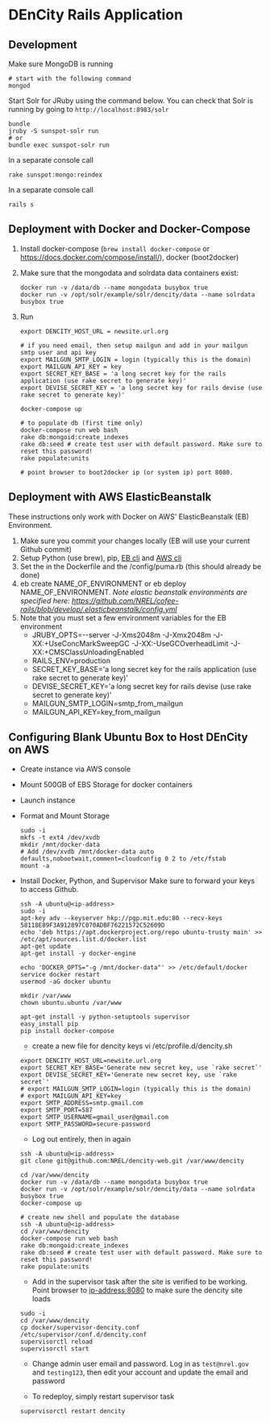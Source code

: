 # DEnCity Rails Application

## Development

Make sure MongoDB is running 

```
# start with the following command
mongod
```

Start Solr for JRuby using the command below.  You can check that Solr is running by going to `http://localhost:8983/solr`

```
bundle
jruby -S sunspot-solr run
# or 
bundle exec sunspot-solr run
```

In a separate console  call

```
rake sunspot:mongo:reindex
```

In a separate console call

```
rails s
```

## Deployment with Docker and Docker-Compose

1. Install docker-compose (`brew install docker-compose` or https://docs.docker.com/compose/install/), docker (boot2docker)
1. Make sure that the mongodata and solrdata data containers exist:

    ```
    docker run -v /data/db --name mongodata busybox true
    docker run -v /opt/solr/example/solr/dencity/data --name solrdata busybox true
    ```

1. Run
    
    ```
    export DENCITY_HOST_URL = newsite.url.org
    
    # if you need email, then setup mailgun and add in your mailgun smtp user and api key
    export MAILGUN_SMTP_LOGIN = login (typically this is the domain)
    export MAILGUN_API_KEY = key
    export SECRET_KEY_BASE = 'a long secret key for the rails application (use rake secret to generate key)'
    export DEVISE_SECRET_KEY = 'a long secret key for rails devise (use rake secret to generate key)'
    
    docker-compose up

    # to populate db (first time only)
    docker-compose run web bash
    rake db:mongoid:create_indexes
    rake db:seed # create test user with default password. Make sure to reset this password!
    rake populate:units

    # point browser to boot2docker ip (or system ip) port 8080.
    ```

## Deployment with AWS ElasticBeanstalk

These instructions only work with Docker on AWS' ElasticBeanstalk (EB) Environment. 
 
1. Make sure you commit your changes locally (EB will use your current Github commit)
1. Setup Python (use brew), pip, [EB cli](http://docs.aws.amazon.com/elasticbeanstalk/latest/dg/eb-cli3-getting-set-up.html) and [AWS cli](http://docs.aws.amazon.com/cli/latest/userguide/cli-chap-getting-set-up.html)
1. Set the in the Dockerfile and the /config/puma.rb (this should already be done)
1. eb create NAME_OF_ENVIRONMENT or eb deploy NAME_OF_ENVIRONMENT.  *Note elastic beanstalk environments are specified here: https://github.com/NREL/cofee-rails/blob/develop/.elasticbeanstalk/config.yml*
1. Note that you must set a few environment variables for the EB environment
    * JRUBY_OPTS=--server -J-Xms2048m -J-Xmx2048m -J-XX:+UseConcMarkSweepGC -J-XX:-UseGCOverheadLimit -J-XX:+CMSClassUnloadingEnabled
    * RAILS_ENV=production
    * SECRET_KEY_BASE='a long secret key for the rails application (use rake secret to generate key)'
    * DEVISE_SECRET_KEY='a long secret key for rails devise (use rake secret to generate key)'
    * MAILGUN_SMTP_LOGIN=smtp_from_mailgun
    * MAILGUN_API_KEY=key_from_mailgun


## Configuring Blank Ubuntu Box to Host DEnCity on AWS

* Create instance via AWS console
* Mount 500GB of EBS Storage for docker containers
* Launch instance
* Format and Mount Storage

    ```
    sudo -i
    mkfs -t ext4 /dev/xvdb
    mkdir /mnt/docker-data
    # Add /dev/xvdb /mnt/docker-data auto defaults,nobootwait,comment=cloudconfig 0 2 to /etc/fstab
    mount -a
    ```

* Install Docker, Python, and Supervisor
    Make sure to forward your keys to access Github.

    ```
    ssh -A ubuntu@<ip-address>
    sudo -i
    apt-key adv --keyserver hkp://pgp.mit.edu:80 --recv-keys 58118E89F3A912897C070ADBF76221572C52609D
    echo 'deb https://apt.dockerproject.org/repo ubuntu-trusty main' >> /etc/apt/sources.list.d/docker.list
    apt-get update
    apt-get install -y docker-engine

    echo 'DOCKER_OPTS="-g /mnt/docker-data"' >> /etc/default/docker
    service docker restart
    usermod -aG docker ubuntu

    mkdir /var/www
    chown ubuntu.ubuntu /var/www

    apt-get install -y python-setuptools supervisor
    easy_install pip
    pip install docker-compose

    ```

    * create a new file for dencity keys
    vi /etc/profile.d/dencity.sh

    ```
    export DENCITY_HOST_URL=newsite.url.org
    export SECRET_KEY_BASE='Generate new secret key, use `rake secret`'
    export DEVISE_SECRET_KEY='Generate new secret key, use `rake secret`'
    # export MAILGUN_SMTP_LOGIN=login (typically this is the domain)
    # export MAILGUN_API_KEY=key
    export SMTP_ADDRESS=smtp.gmail.com
    export SMTP_PORT=587
    export SMTP_USERNAME=gmail_user@gmail.com
    export SMTP_PASSWORD=secure-password
    ```

    * Log out entirely, then in again

    ```
    ssh -A ubuntu@<ip-address>
    git clone git@github.com:NREL/dencity-web.git /var/www/dencity

    cd /var/www/dencity
    docker run -v /data/db --name mongodata busybox true
    docker run -v /opt/solr/example/solr/dencity/data --name solrdata busybox true
    docker-compose up

    # create new shell and populate the database
    ssh -A ubuntu@<ip-address>
    cd /var/www/dencity
    docker-compose run web bash
    rake db:mongoid:create_indexes
    rake db:seed # create test user with default password. Make sure to reset this password!
    rake populate:units

    ```

    * Add in the supervisor task after the site is verified to be working. Point browser to <ip-address:8080> to make
    sure the dencity site loads

    ```
    sudo -i
    cd /var/www/dencity
    cp docker/supervisor-dencity.conf /etc/supervisor/conf.d/dencity.conf
    supervisorctl reload
    supervisorctl start
    ```

    * Change admin user email and password. Log in as `test@nrel.gov` and `testing123`, then edit your account and update the email and password

    * To redeploy, simply restart supervisor task

    ```
    supervisorctl restart dencity
    ```










